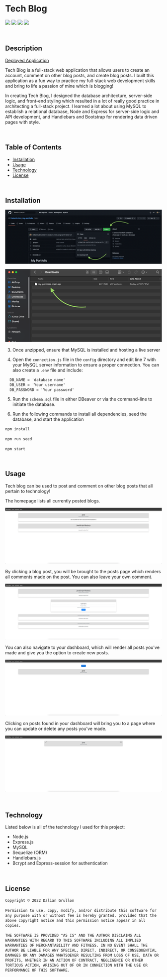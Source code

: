 # Tech Blog
![](https://img.shields.io/github/followers/daliangrullon?style=social)
![](https://img.shields.io/github/last-commit/daliangrullon/tech-blog?style=flat-square)
![](https://img.shields.io/github/languages/top/DalianGrullon/tech-blog?style=flat-square)
![](https://img.shields.io/github/languages/count/daliangrullon/tech-blog?style=flat-square)

<br>

## Description

[Deployed Application](https://tech-blog-dg.herokuapp.com/)

Tech Blog is a full-stack web application that allows users to create an account, comment on other blog posts, and create blog posts. I built this application as a fun way to practice my full-stack web development skills and bring to life a passion of mine which is blogging!

In creating Tech Blog, I designed the database architecture, server-side logic, and front-end styling which resulted in a lot of really good practice in architecting a full-stack project. I learned a lot about using MySQL to establish a relational database, Node and Express for server-side logic and API development, and Handlebars and Bootstrap for rendering data driven pages with style.

<br>

## Table of Contents

- [Installation](#installation)
- [Usage](#usage)
- [Technology](#technology)
- [License](#license)

<br>

## Installation

![](./public/images/installation-1.png)

![](./public/images/installation-2.png)

3. Once unzipped, ensure that MySQL is installed and hosting a live server

4. Open the `connection.js` file in the `config` directory and edit line 7 with your MySQL server information to ensure a proper connection. You can also create a `.env` file and include:

```
  DB_NAME = 'database name'
  DB_USER = 'Your username'
  DB_PASSWORD = 'Your password'
```

5. Run the `schema.sql` file in either DBeaver or via the command-line to initiate the database.

6. Run the following commands to  install all dependencies, seed the database, and start the application

```
npm install

npm run seed

npm start
```

<br>

## Usage

Tech blog can be used to post and comment on other blog posts that all pertain to technology!

The homepage lists all currently posted blogs.

![](./public/images/home-page.png)

By clicking a blog post, you will be brought to the posts page which renders all comments made on the post. You can also leave your own comment.

![](./public/images/post-page.png)

You can also navigate to your dashboard, which will render all posts you've made and give you the option to create new posts.

![](./public/images/dashboard.png)

Clicking on posts found in your dashboard will bring you to a page where you can update or delete any posts you've made.

![](./public/images/edit-posts.png)

<br>

## Technology
Listed below is all of the technology I used for this project:
- Node.js
- Express.js
- MySQL
- Sequelize (ORM)
- Handlebars.js
- Bcrypt and Express-session for authentication

<br>

## License

    Copyright © 2022 Dalian Grullon

    Permission to use, copy, modify, and/or distribute this software for any purpose with or without fee is hereby granted, provided that the above copyright notice and this permission notice appear in all copies.

    THE SOFTWARE IS PROVIDED "AS IS" AND THE AUTHOR DISCLAIMS ALL WARRANTIES WITH REGARD TO THIS SOFTWARE INCLUDING ALL IMPLIED WARRANTIES OF MERCHANTABILITY AND FITNESS. IN NO EVENT SHALL THE AUTHOR BE LIABLE FOR ANY SPECIAL, DIRECT, INDIRECT, OR CONSEQUENTIAL DAMAGES OR ANY DAMAGES WHATSOEVER RESULTING FROM LOSS OF USE, DATA OR PROFITS, WHETHER IN AN ACTION OF CONTRACT, NEGLIGENCE OR OTHER TORTIOUS ACTION, ARISING OUT OF OR IN CONNECTION WITH THE USE OR PERFORMANCE OF THIS SOFTWARE.